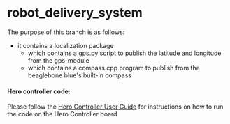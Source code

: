 # robot_delivery_system

The purpose of this branch is as follows:
* it contains a localization package 
  - which contains a gps.py script to publish the latitude and longitude from the gps-module
  - which contains a compass.cpp program to publish from the beaglebone blue's built-in compass

#### Hero controller code:
Please follow the [Hero Controller User Guide](https://store.ctr-electronics.com/content/user-manual/HERO%20User's%20Guide.pdf) for instructions on how to run the code on the Hero Controller board
